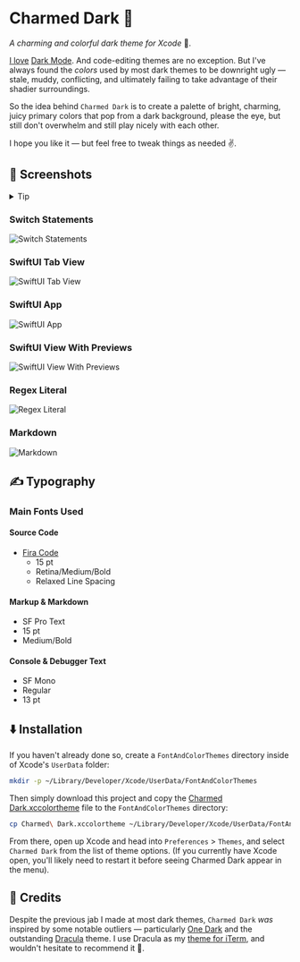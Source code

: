# Charmed Dark 🎨

_A charming and colorful dark theme for Xcode_ 🌈.

[I love](https://twitter.com/cypher_poet/status/1327703681341530113) [Dark Mode](https://developer.apple.com/videos/play/wwdc2018/210/). And code-editing themes are no exception. But I've always found the _colors_ used by most dark themes to be downright ugly &mdash; stale, muddy, conflicting, and ultimately failing to take advantage of their shadier surroundings.

So the idea behind `Charmed Dark` is to create a palette of bright, charming, juicy primary colors that pop from a dark background, please the eye, but still don't overwhelm and still play nicely with each other.

I hope you like it &mdash; but feel free to tweak things as needed ✌️.

## 📸 Screenshots

<details>
  <summary>Tip</summary>
  </br>

Depending on your monitor settings, GitHub's image resolution capabilities, and, likely, my own screen capturing limitations, these images might not be showing in their "true" resolution. Try following the [installation instructions](#Installation) below and booting up a new Xcode project so see things for yourself.

</details>

### Switch Statements

![Switch Statements](./Screenshots/switch-statement.png)

### SwiftUI Tab View

![SwiftUI Tab View](./Screenshots/swiftui-tab-view.png)

### SwiftUI App

![SwiftUI App](./Screenshots/swiftui-app.png)

### SwiftUI View With Previews

![SwiftUI View With Previews](./Screenshots/swiftui-view-with-previews.png)

### Regex Literal

![Regex Literal](./Screenshots/regex-literals.png)

### Markdown

![Markdown](./Screenshots/markdown.png)

## ✍️ Typography

### Main Fonts Used

#### Source Code

- [Fira Code](https://github.com/tonsky/FiraCode)
  - 15 pt
  - Retina/Medium/Bold
  - Relaxed Line Spacing

#### Markup & Markdown

- SF Pro Text
- 15 pt
- Medium/Bold

#### Console & Debugger Text

- SF Mono
- Regular
- 13 pt

## ⬇️ Installation

If you haven't already done so, create a `FontAndColorThemes` directory inside of Xcode's `UserData` folder:

```sh
mkdir -p ~/Library/Developer/Xcode/UserData/FontAndColorThemes
```

Then simply download this project and copy the [Charmed Dark.xccolortheme](./Charmed%20Dark.xccolortheme) file to the `FontAndColorThemes` directory:

```sh
cp Charmed\ Dark.xccolortheme ~/Library/Developer/Xcode/UserData/FontAndColorThemes/
```

From there, open up Xcode and head into `Preferences` > `Themes`, and select `Charmed Dark` from the list of theme options. (If you currently have Xcode open, you'll likely need to restart it before seeing Charmed Dark appear in the menu).

## 🙏 Credits

Despite the previous jab I made at most dark themes, `Charmed Dark` _was_ inspired by some notable outliers &mdash; particularly [One Dark](https://github.com/bojan/xcode-one-dark) and the outstanding [Dracula](https://github.com/dracula/dracula-theme/blob/master/README.md) theme. I use Dracula as my [theme for iTerm](https://draculatheme.com/iterm/), and wouldn't hesitate to recommend it 🧛‍.
